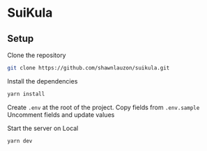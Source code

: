 # SuiKula

## Setup

Clone the repository

```bash
git clone https://github.com/shawnlauzon/suikula.git
```

Install the dependencies

```bash
yarn install
```

Create `.env` at the root of the project.
Copy fields from `.env.sample`
Uncomment fields and update values

Start the server on Local

```bash
yarn dev
```
